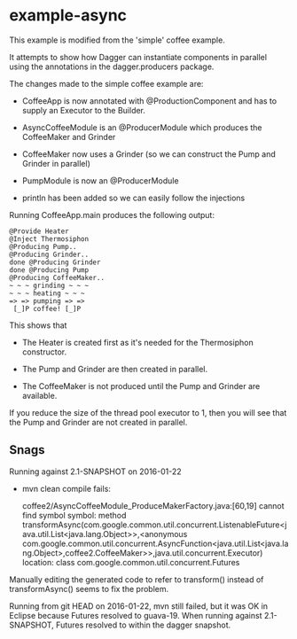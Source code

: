 # example-async

This example is modified from the 'simple' coffee example.

It attempts to show how Dagger can instantiate components in parallel using the annotations in the dagger.producers package.


The changes made to the simple coffee example are:

 * CoffeeApp is now annotated with @ProductionComponent and has to supply an Executor to the Builder.
	
 * AsyncCoffeeModule is an @ProducerModule which produces the CoffeeMaker and Grinder
 
 * CoffeeMaker now uses a Grinder (so we can construct the Pump and Grinder in parallel)
 
 * PumpModule is now an @ProducerModule
 
 * println has been added so we can easily follow the injections
 
 
Running CoffeeApp.main produces the following output:

	@Provide Heater
	@Inject Thermosiphon
	@Producing Pump..
	@Producing Grinder..
	done @Producing Grinder
	done @Producing Pump
	@Producing CoffeeMaker..
	~ ~ ~ grinding ~ ~ ~
	~ ~ ~ heating ~ ~ ~
	=> => pumping => =>
	 [_]P coffee! [_]P 
 
 This shows that
 
 * The Heater is created first as it's needed for the Thermosiphon constructor.
 
 * The Pump and Grinder are then created in parallel.
 
 * The CoffeeMaker is not produced until the Pump and Grinder are available.
 
 If you reduce the size of the thread pool executor to 1, then you will see that the Pump and Grinder are not created in parallel.
 
## Snags

Running against 2.1-SNAPSHOT on 2016-01-22
 
 * mvn clean compile fails:
 
	coffee2/AsyncCoffeeModule_ProduceMakerFactory.java:[60,19] cannot find symbol
	symbol:   method transformAsync(com.google.common.util.concurrent.ListenableFuture<java.util.List<java.lang.Object>>,<anonymous com.google.common.util.concurrent.AsyncFunction<java.util.List<java.lang.Object>,coffee2.CoffeeMaker>>,java.util.concurrent.Executor)
	location: class com.google.common.util.concurrent.Futures 

Manually editing the generated code to refer to transform() instead of transformAsync() seems to fix the problem.

Running from git HEAD on 2016-01-22, mvn still failed, but it was OK in Eclipse because Futures resolved to guava-19. When running against 2.1-SNAPSHOT, Futures resolved to within the dagger snapshot.



 
 